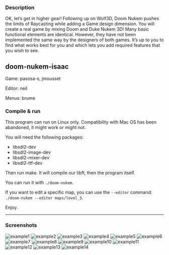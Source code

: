 ### Description

OK, let’s get in higher gear! Following up on Wolf3D, Doom Nukem pushes the limits of Raycasting while adding a Game design dimension. You will create a real game by mixing Doom and Duke Nukem 3D! Many basic functional elements are identical. However, they have not been implemented the same way by the designers of both games. It’s up to you to find what works best for you and which lets you add required features that you wish to see.

## doom-nukem-isaac

Game: pasosa-s, jmousset

Editor: neil

Menus: brume

### Compile & run

This program can run on Linux only. Compatibility with Mac OS has been abandoned, it might work or might not.

You will need the following packages:
- libsdl2-dev
- libsdl2-image-dev
- libsdl2-mixer-dev
- libsdl2-ttf-dev

Then run make. It will compile our libft, then the program itself.

You can run it with `./doom-nukem`.

If you want to edit a specific map, you can use the `--editor` command: `./doom-nukem --editor maps/level_3`.

Enjoy.

___

### Screenshots

![example1](screenshots/example1.png)
![example2](screenshots/example2.png)
![example3](screenshots/example3.png)
![example4](gifs/beggar.gif)
![example5](screenshots/example5.png)
![example6](gifs/wizoob.gif)
![example7](screenshots/example6.png)
![example8](gifs/poster_lever.gif)
![example9](gifs/shop.gif)
![example10](screenshots/example9.png)
![example11](gifs/psycho.gif)
![example12](screenshots/example11.png)
![example13](gifs/death.gif)
![example14](gifs/secret_room.gif)
